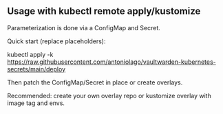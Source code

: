 Usage with kubectl remote apply/kustomize
----------------------------------------

Parameterization is done via a ConfigMap and Secret.

Quick start (replace placeholders):

kubectl apply -k https://raw.githubusercontent.com/antoniolago/vaultwarden-kubernetes-secrets/main/deploy

Then patch the ConfigMap/Secret in place or create overlays.

Recommended: create your own overlay repo or kustomize overlay with image tag and envs.

